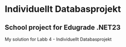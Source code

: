 # Individuellt Databasprojekt
## School project for Edugrade .NET23
My solution for Labb 4 - Individuellt Databasprojekt
